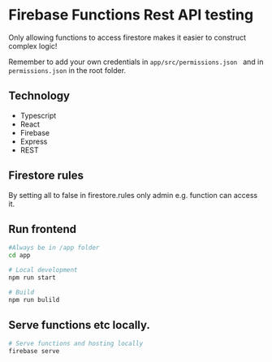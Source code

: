 # Firebase Functions Rest API testing

Only allowing functions to access firestore makes it easier to construct complex logic!

Remember to add your own credentials in `app/src/permissions.json ` and in `permissions.json` in the root folder.

## Technology

- Typescript
- React
- Firebase
- Express
- REST

## Firestore rules

By setting all to false in firestore.rules only admin e.g. function can access it.

## Run frontend

```bash
#Always be in /app folder
cd app

# Local development
npm run start

# Build
npm run bulild
```

## Serve functions etc locally.

```bash
# Serve functions and hosting locally
firebase serve
```
